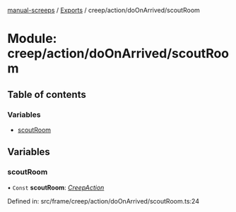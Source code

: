 [manual-screeps](../README.md) / [Exports](../modules.md) / creep/action/doOnArrived/scoutRoom

# Module: creep/action/doOnArrived/scoutRoom

## Table of contents

### Variables

- [scoutRoom](creep_action_doonarrived_scoutroom.md#scoutroom)

## Variables

### scoutRoom

• `Const` **scoutRoom**: [*CreepAction*](../interfaces/creep_action_doonarrived.creepaction.md)

Defined in: src/frame/creep/action/doOnArrived/scoutRoom.ts:24
